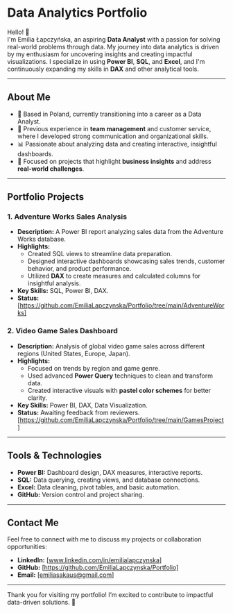 # Data Analytics Portfolio

Hello! 👋  
I'm Emilia Łapczyńska, an aspiring **Data Analyst** with a passion for solving real-world problems through data. 
My journey into data analytics is driven by my enthusiasm for uncovering insights and creating impactful visualizations. 
I specialize in using **Power BI**, **SQL**, and **Excel**, and I'm continuously expanding my skills in **DAX** and other analytical tools.

---

## About Me
- 📍 Based in Poland, currently transitioning into a career as a Data Analyst.  
- 💼 Previous experience in **team management** and customer service, where I developed strong communication and organizational skills.  
- 📊 Passionate about analyzing data and creating interactive, insightful dashboards.  
- 🎯 Focused on projects that highlight **business insights** and address **real-world challenges**.

---

## Portfolio Projects

### 1. **Adventure Works Sales Analysis**
- **Description:** A Power BI report analyzing sales data from the Adventure Works database.
- **Highlights:**
  - Created SQL views to streamline data preparation.
  - Designed interactive dashboards showcasing sales trends, customer behavior, and product performance.
  - Utilized **DAX** to create measures and calculated columns for insightful analysis.
- **Key Skills:** SQL, Power BI, DAX.
- **Status:** [https://github.com/EmiliaLapczynska/Portfolio/tree/main/AdventureWorks]

### 2. **Video Game Sales Dashboard**
- **Description:** Analysis of global video game sales across different regions (United States, Europe, Japan).
- **Highlights:**
  - Focused on trends by region and game genre.
  - Used advanced **Power Query** techniques to clean and transform data.
  - Created interactive visuals with **pastel color schemes** for better clarity.
- **Key Skills:** Power BI, DAX, Data Visualization.
- **Status:** Awaiting feedback from reviewers. [https://github.com/EmiliaLapczynska/Portfolio/tree/main/GamesProject]

---

## Tools & Technologies
- **Power BI:** Dashboard design, DAX measures, interactive reports.
- **SQL:** Data querying, creating views, and database connections.
- **Excel:** Data cleaning, pivot tables, and basic automation.
- **GitHub:** Version control and project sharing.

---

## Contact Me
Feel free to connect with me to discuss my projects or collaboration opportunities:
- **LinkedIn:** [www.linkedin.com/in/emilialapczynska]
- **GitHub:** [https://github.com/EmiliaLapczynska/Portfolio]
- **Email:** [emiliasakaus@gmail.com]

---

Thank you for visiting my portfolio! I’m excited to contribute to impactful data-driven solutions. 🚀

